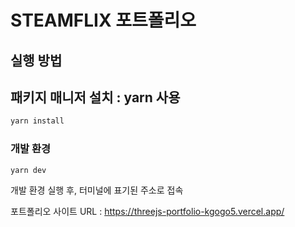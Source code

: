 # **STEAMFLIX 포트폴리오**

## **실행 방법**

## 패키지 매니저 설치 : yarn 사용

```bash
yarn install
```

### **개발 환경**

```bash
yarn dev
```

개발 환경 실행 후, 터미널에 표기된 주소로 접속

포트폴리오 사이트 URL : https://threejs-portfolio-kgogo5.vercel.app/
